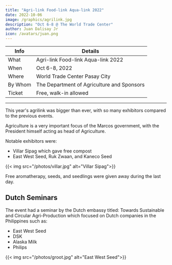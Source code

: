 ```yaml
---
title: "Agri-link Food-link Aqua-link 2022"
date: 2022-10-06
image: /graphics/agrilink.jpg
description: "Oct 6-8 @ The World Trade Center"
author: Juan Dalisay Jr
icon: /avatars/juan.png
---
```



Info | Details 
--- | ---
What | Agri-link Food-link Aqua-link 2022
When | Oct 6-8, 2022
Where | World Trade Center Pasay City
By Whom | The Department of Agriculture and Sponsors
Ticket | Free, walk-in allowed

---


This year's agrilink was bigger than ever, with so many exhibitors compared to the previous events. 

Agriculture is a very important focus of the Marcos government, with the President himself acting as head of Agriculture. 

Notable exhibitors were:

- Villar Sipag which gave free compost
- East West Seed, Ruk Zwaan, and Kaneco Seed

{{< img src="/photos/villar.jpg" alt="Villar Sipag">}}


Free aromatherapy, seeds, and seedlings were given away during the last day. 



## Dutch Seminars

The event had a seminar by the Dutch embassy titled: Towards Sustainable and Circular Agri-Production which focused on Dutch companies in the Philippines such as:

- East West Seed
- DSK
- Alaska Milk
- Philips

{{< img src="/photos/groot.jpg" alt="East West Seed">}}
